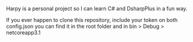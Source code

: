 Harpy is a personal project so I can learn C# and DsharpPlus in a fun way.

If you ever happen to clone this repository, include your token on both config.json 
you can find it in the root folder and in bin > Debug > netcoreapp3.1